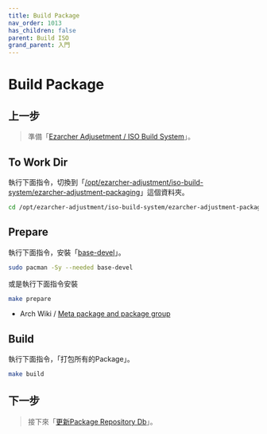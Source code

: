 ```yaml
---
title: Build Package
nav_order: 1013
has_children: false
parent: Build ISO
grand_parent: 入門
---
```



# Build Package


## 上一步

> 準備「[Ezarcher Adjusetment / ISO Build System](https://samwhelp.github.io/note-about-ezarcher/read/start/build-iso/prepare-iso-build-system.html)」。


## To Work Dir

執行下面指令，切換到「[/opt/ezarcher-adjustment/iso-build-system/ezarcher-adjustment-packaging](https://github.com/samwhelp/ezarcher-adjustment/tree/main/project/ezarcher-adjustment-system/ezarcher-adjustment-packaging)」這個資料夾。

``` sh
cd /opt/ezarcher-adjustment/iso-build-system/ezarcher-adjustment-packaging
```


## Prepare

執行下面指令，安裝「[base-devel](https://archlinux.org/groups/x86_64/base-devel/)」。

``` sh
sudo pacman -Sy --needed base-devel
```

或是執行下面指令安裝

``` sh
make prepare
```

* Arch Wiki / [Meta package and package group](https://wiki.archlinux.org/title/Meta_package_and_package_group)


## Build

執行下面指令，「打包所有的Package」。

``` sh
make build
```


## 下一步

> 接下來「[更新Package Repository Db](https://samwhelp.github.io/note-about-ezarcher/read/start/build-iso/update-package-repository-db.html)」。
